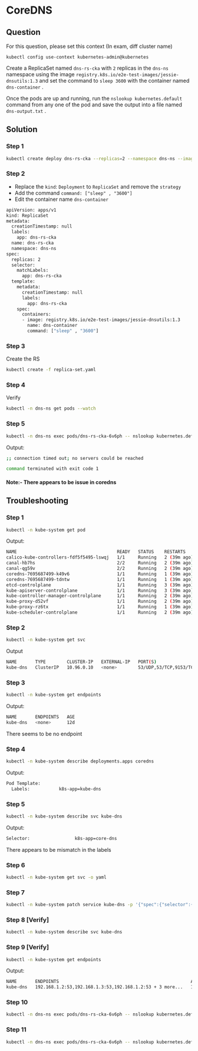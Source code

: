 # CoreDNS

## Question
For this question, please set this context (In exam, diff cluster name)

```kubectl config use-context kubernetes-admin@kubernetes```

Create a ReplicaSet named ```dns-rs-cka``` with ```2``` replicas in the ```dns-ns``` namespace using the image ```registry.k8s.io/e2e-test-images/jessie-dnsutils:1.3``` and set the command to ```sleep 3600``` with the container named ```dns-container``` .

Once the pods are up and running, run the ```nslookup kubernetes.default``` command from any one of the pod and save the output into a file named ```dns-output.txt``` .


## Solution

### Step 1
```bash
kubectl create deploy dns-rs-cka --replicas=2 --namespace dns-ns --image registry.k8s.io/e2e-test-images/jessie-dnsutils:1.3 --dry-run=client -o yaml > replica-set.yaml
```

### Step 2 
-   Replace the ```kind```: ```Deployment``` to ```ReplicaSet``` and remove the ```strategy```
-   Add the command ```command: ["sleep" , "3600"]```
-   Edit the container name ```dns-container```
```bash
apiVersion: apps/v1
kind: ReplicaSet
metadata:
  creationTimestamp: null
  labels:
    app: dns-rs-cka
  name: dns-rs-cka
  namespace: dns-ns
spec:
  replicas: 2
  selector:
    matchLabels:
      app: dns-rs-cka
  template:
    metadata:
      creationTimestamp: null
      labels:
        app: dns-rs-cka
    spec:
      containers:
      - image: registry.k8s.io/e2e-test-images/jessie-dnsutils:1.3
        name: dns-container
        command: ["sleep" , "3600"]
```

### Step 3
Create the RS
```bash
kubectl create -f replica-set.yaml
```

### Step 4
Verify
```bash
kubectl -n dns-ns get pods --watch
```

### Step 5
```bash
kubectl -n dns-ns exec pods/dns-rs-cka-6v6ph -- nslookup kubernetes.default
```

Output:
```bash
;; connection timed out; no servers could be reached

command terminated with exit code 1
```

#### Note:- There appears to be issue in coredns 

## Troubleshooting

### Step 1
```bash
kubectl -n kube-system get pod
```

Output:
```bash
NAME                                      READY   STATUS    RESTARTS      AGE
calico-kube-controllers-fdf5f5495-lswqj   1/1     Running   2 (39m ago)   12d
canal-hb7hs                               2/2     Running   2 (39m ago)   12d
canal-qg59v                               2/2     Running   2 (39m ago)   12d
coredns-7695687499-k49v6                  1/1     Running   1 (39m ago)   12d
coredns-7695687499-tdntw                  1/1     Running   1 (39m ago)   12d
etcd-controlplane                         1/1     Running   3 (39m ago)   12d
kube-apiserver-controlplane               1/1     Running   3 (39m ago)   12d
kube-controller-manager-controlplane      1/1     Running   2 (39m ago)   12d
kube-proxy-d52vf                          1/1     Running   2 (39m ago)   12d
kube-proxy-rz6tx                          1/1     Running   1 (39m ago)   12d
kube-scheduler-controlplane               1/1     Running   2 (39m ago)   12d
```

### Step 2
```bash
kubectl -n kube-system get svc
```
Output
```bash
NAME       TYPE        CLUSTER-IP   EXTERNAL-IP   PORT(S)                  AGE
kube-dns   ClusterIP   10.96.0.10   <none>        53/UDP,53/TCP,9153/TCP   12d
```

### Step 3
```bash
kubectl -n kube-system get endpoints
```

Output:
```bash
NAME       ENDPOINTS   AGE
kube-dns   <none>      12d
```

There seems to be no endpoint

### Step 4
```bash
kubectl -n kube-system describe deployments.apps coredns
```
Output:
```bash
Pod Template:
  Labels:           k8s-app=kube-dns
```


### Step 5
```bash
kubectl -n kube-system describe svc kube-dns
```

Output:
```bash
Selector:                 k8s-app=core-dns
```

There appears to be mismatch in the labels

### Step 6
```bash
kubectl -n kube-system get svc -o yaml
```

### Step 7
```bash
kubectl -n kube-system patch service kube-dns -p '{"spec":{"selector":{"k8s-app":"kube-dns"}}}'
```


### Step 8  [Verify]
```bash
kubectl -n kube-system describe svc kube-dns
```

### Step 9  [Verify]
```bash
kubectl -n kube-system get endpoints
```

Output:
```bash
NAME       ENDPOINTS                                                  AGE
kube-dns   192.168.1.2:53,192.168.1.3:53,192.168.1.2:53 + 3 more...   12d
```


### Step 10
```bash
kubectl -n dns-ns exec pods/dns-rs-cka-6v6ph -- nslookup kubernetes.default
```

### Step 11
```bash
kubectl -n dns-ns exec pods/dns-rs-cka-6v6ph -- nslookup kubernetes.default > dns-output.txt
```